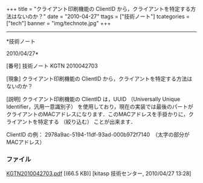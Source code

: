 ﻿+++
title = "クライアント印刷機能の ClientID から，クライアントを特定する方法はないのか？"
date = "2010-04-27"
ttags = ["技術ノート"]
tcategories = ["tech"]
banner = "img/technote.jpg"
+++

-----------------------------------------------------------------------------------------------------------------------------

*技術ノート

2010/04/27*


[番号]
技術ノート KGTN 2010042703

[現象]
クライアント印刷機能の ClientID
から，クライアントを特定する方法はないのか？

[説明]
クライアント印刷機能の ClientID は，UUID （Universally Unique
Identifier，汎用一意識別子）
を使用しており，現在の実装では最後のパートがクライアントのMACアドレスになります．このMACアドレスを手掛かりに，クライアントを特定する
（絞り込む） ことが出来ます．

ClientID の例：
2978a9ac-5194-11df-93ad-000b972f7140　（太字の部分がMACアドレス）


### ファイル

 
 


[KGTN2010042703.pdf](http://techreport.kitasp.net/attachments/download/158/KGTN2010042703.pdf)
 [(66.5 KB)] [kitasp 技術センター, 2010/04/27
13:28]


 


 

